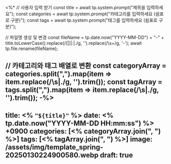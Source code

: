 <%*
// 사용자 입력 받기
const title = await tp.system.prompt("제목을 입력하세요");
const categories = await tp.system.prompt("카테고리를 입력하세요 (쉼표로 구분)");
const tags = await tp.system.prompt("태그를 입력하세요 (쉼표로 구분)");

// 파일명 생성 및 변경
const fileName = tp.date.now("YYYY-MM-DD") + "-" + title.toLowerCase().replace(/\[|\]|\:|\./g, '').replace(/\s+/g, '-');
await tp.file.rename(fileName);

// 카테고리와 태그 배열로 변환
const categoryArray = categories.split(",").map(item => item.replace(/\s|\./g, '').trim());
const tagArray = tags.split(",").map(item => item.replace(/\s|\./g, '').trim());
-%>
---
title: <% `"${title}"` %>
date: <% tp.date.now("YYYY-MM-DD HH:mm:ss") %> +0900
categories: [<% categoryArray.join(", ") %>]
tags: [<% tagArray.join(", ") %>]
image: /assets/img/template_spring-20250130224900580.webp
draft: true
---

<!-- draft 값을 false 혹은 제거해야 게시됩니다!!! -->